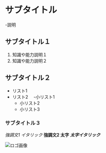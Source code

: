 # サブタイトル
-説明

## サブタイトル１
1. 知識や能力説明１
2. 知識や能力説明２

## サブタイトル２
- リスト1
- リスト2
　-小リスト1
   - 小リスト2
   - 小リスト3

### サブタイトル３
*強調文1 イタリック*
**強調文2  太字**
***太字イタリック***

![ロゴ画像](imag.jp)
